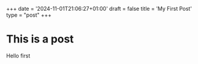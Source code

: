 +++
date = '2024-11-01T21:06:27+01:00'
draft = false
title = 'My First Post'
type = "post"
+++

# This is a post

Hello first